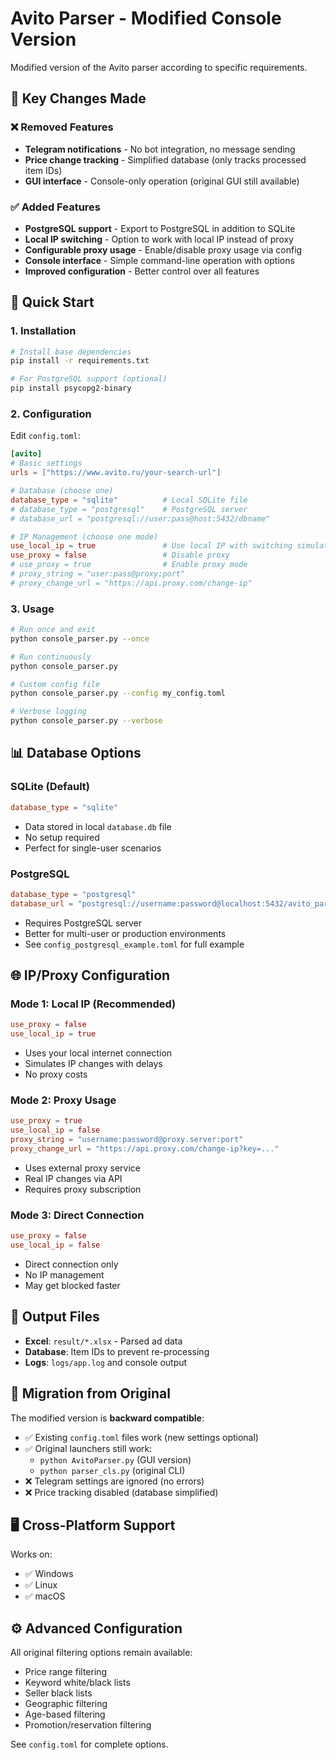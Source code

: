 # Avito Parser - Modified Console Version

Modified version of the Avito parser according to specific requirements.

## 🎯 Key Changes Made

### ❌ Removed Features
- **Telegram notifications** - No bot integration, no message sending
- **Price change tracking** - Simplified database (only tracks processed item IDs)  
- **GUI interface** - Console-only operation (original GUI still available)

### ✅ Added Features
- **PostgreSQL support** - Export to PostgreSQL in addition to SQLite
- **Local IP switching** - Option to work with local IP instead of proxy
- **Configurable proxy usage** - Enable/disable proxy usage via config
- **Console interface** - Simple command-line operation with options
- **Improved configuration** - Better control over all features

## 🚀 Quick Start

### 1. Installation
```bash
# Install base dependencies
pip install -r requirements.txt

# For PostgreSQL support (optional)
pip install psycopg2-binary
```

### 2. Configuration
Edit `config.toml`:
```toml
[avito]
# Basic settings
urls = ["https://www.avito.ru/your-search-url"]

# Database (choose one)
database_type = "sqlite"          # Local SQLite file
# database_type = "postgresql"    # PostgreSQL server
# database_url = "postgresql://user:pass@host:5432/dbname"

# IP Management (choose one mode)
use_local_ip = true               # Use local IP with switching simulation
use_proxy = false                 # Disable proxy
# use_proxy = true                # Enable proxy mode
# proxy_string = "user:pass@proxy:port"
# proxy_change_url = "https://api.proxy.com/change-ip"
```

### 3. Usage
```bash
# Run once and exit
python console_parser.py --once

# Run continuously 
python console_parser.py

# Custom config file
python console_parser.py --config my_config.toml

# Verbose logging
python console_parser.py --verbose
```

## 📊 Database Options

### SQLite (Default)
```toml
database_type = "sqlite"
```
- Data stored in local `database.db` file
- No setup required
- Perfect for single-user scenarios

### PostgreSQL  
```toml
database_type = "postgresql"
database_url = "postgresql://username:password@localhost:5432/avito_parser"
```
- Requires PostgreSQL server
- Better for multi-user or production environments
- See `config_postgresql_example.toml` for full example

## 🌐 IP/Proxy Configuration

### Mode 1: Local IP (Recommended)
```toml
use_proxy = false
use_local_ip = true
```
- Uses your local internet connection
- Simulates IP changes with delays
- No proxy costs

### Mode 2: Proxy Usage
```toml
use_proxy = true
use_local_ip = false
proxy_string = "username:password@proxy.server:port"
proxy_change_url = "https://api.proxy.com/change-ip?key=..."
```
- Uses external proxy service
- Real IP changes via API
- Requires proxy subscription

### Mode 3: Direct Connection
```toml
use_proxy = false
use_local_ip = false
```
- Direct connection only
- No IP management
- May get blocked faster

## 📁 Output Files

- **Excel**: `result/*.xlsx` - Parsed ad data
- **Database**: Item IDs to prevent re-processing
- **Logs**: `logs/app.log` and console output

## 🔄 Migration from Original

The modified version is **backward compatible**:

- ✅ Existing `config.toml` files work (new settings optional)
- ✅ Original launchers still work:
  - `python AvitoParser.py` (GUI version)  
  - `python parser_cls.py` (original CLI)
- ❌ Telegram settings are ignored (no errors)
- ❌ Price tracking disabled (database simplified)

## 🖥️ Cross-Platform Support

Works on:
- ✅ Windows  
- ✅ Linux
- ✅ macOS

## ⚙️ Advanced Configuration

All original filtering options remain available:
- Price range filtering
- Keyword white/black lists
- Seller black lists  
- Geographic filtering
- Age-based filtering
- Promotion/reservation filtering

See `config.toml` for complete options.